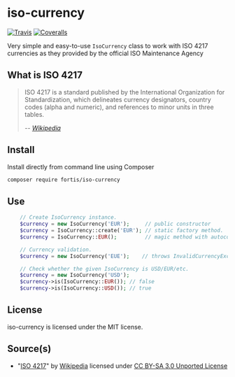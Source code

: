 # iso-currency

[![Travis](https://img.shields.io/travis/fortis/iso-currency.svg?branch=master)](https://github.com/fortis/iso-currency)
[![Coveralls](https://img.shields.io/coveralls/fortis/iso-currency/master.svg)](https://coveralls.io/github/fortis/iso-currency?branch=master)

Very simple and easy-to-use `IsoCurrency` class to work with ISO 4217 currencies as they provided by the official ISO Maintenance Agency

## What is ISO 4217

> ISO 4217 is a standard published by the International Organization for Standardization, which delineates currency designators, country codes (alpha and numeric), and references to minor units in three tables.
>
> *-- [Wikipedia](http://en.wikipedia.org/wiki/ISO_4217)*

## Install

Install directly from command line using Composer
``` bash
composer require fortis/iso-currency
```

## Use

``` php
    // Create IsoCurrency instance.
    $currency = new IsoCurrency('EUR');     // public constructor  
    $currency = IsoCurrency::create('EUR'); // static factory method.
    $currency = IsoCurrency::EUR();         // magic method with autocomplete on IsoCurrency::.

    // Currency validation.
    $currency = new IsoCurrency('EUE');    // throws InvalidCurrencyException.

    // Check whether the given IsoCurrency is USD/EUR/etc.
    $currency = new IsoCurrency('USD');
    $currency->is(IsoCurrency::EUR()); // false
    $currency->is(IsoCurrency::USD()); // true
```

## License

iso-currency is licensed under the MIT license.

## Source(s)

* "[ISO 4217](http://en.wikipedia.org/wiki/ISO_4217)" by [Wikipedia](http://www.wikipedia.org) licensed under [CC BY-SA 3.0 Unported License](http://en.wikipedia.org/wiki/Wikipedia:Text_of_Creative_Commons_Attribution-ShareAlike_3.0_Unported_License)
